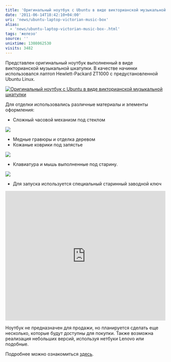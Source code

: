 ```yaml
---
title: 'Оригинальный ноутбук c Ubuntu в виде викторианской музыкальной шкатулки'
date: '2011-06-14T18:42:10+04:00'
uri: 'news/ubuntu-laptop-victorian-music-box'
alias: 
  - 'news/ubuntu-laptop-victorian-music-box-.html'
tags: 'железо'
source: ''
unixtime: 1308062530
visits: 3482
---
```

Представлен оригинальный ноутбук выполненный в виде викторианской музыкальной шкатулки. В качестве начинки использовался лаптоп Hewlett-Packard ZT1000 с предустановленной Ubuntu Linux.

[![Оригинальный ноутбук c Ubuntu в виде викторианской музыкальной шкатулки](img/2011/06/14/18-00/datamancerlaptop-cdrom-open-5832333739-o.jpg)](img/2011/06/14/18-00/datamancerlaptop-cdrom-open-5832333739-o.jpg)

Для отделки использовались различные материалы и элементы оформления:

*   Сложный часовой механизм под стеклом

[![](img/2011/06/14/18-00/datamancerlaptop-gears-5832884582-o.jpg)](img/2011/06/14/18-00/datamancerlaptop-gears-5832884582-o.jpg)

*   Медные гравюры и отделка деревом
*   Кожаные коврики под запястье

[![](img/2011/06/14/18-00/datamancerlaptop-foot-5832333575-o.jpg)](img/2011/06/14/18-00/datamancerlaptop-foot-5832333575-o.jpg)

*   Клавиатура и мышь выполненные под старину.

[![](img/2011/06/14/18-00/datamancerlaptop-keys-5832333165-o.jpg)](img/2011/06/14/18-00/datamancerlaptop-keys-5832333165-o.jpg)

*   Для запуска используется специальный старинный заводной ключ

<iframe width="500" height="405" src="https://www.youtube.com/embed/L6ZeAnLQgao" frameborder="0" allowfullscreen=""></iframe>

Ноутбук не предназначен для продажи, но планируется сделать еще несколько, которые будут доступны для покупки. Также возможна реализация небольших версий, используя нетбуки Lenovo или подобные.

Подробнее можно ознакомиться [здесь](http://www.datamancer.net/steampunklaptop/steampunklaptop.htm).
